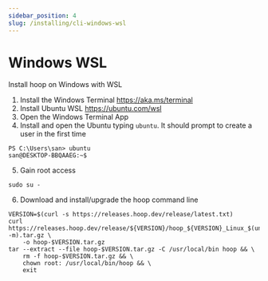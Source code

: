 ```yaml
---
sidebar_position: 4
slug: /installing/cli-windows-wsl
---
```


# Windows WSL

Install hoop on Windows with WSL

1. Install the Windows Terminal https://aka.ms/terminal
2. Install Ubuntu WSL https://ubuntu.com/wsl
3. Open the Windows Terminal App
4. Install and open the Ubuntu typing `ubuntu`. It should prompt to create a user in the first time

```shell
PS C:\Users\san> ubuntu
san@DESKTOP-BBQAAEG:~$ 
```

5. Gain root access

```shell
sudo su -
```

6. Download and install/upgrade the hoop command line

```shell
VERSION=$(curl -s https://releases.hoop.dev/release/latest.txt)
curl https://releases.hoop.dev/release/${VERSION}/hoop_${VERSION}_Linux_$(uname -m).tar.gz \
    -o hoop-$VERSION.tar.gz
tar --extract --file hoop-$VERSION.tar.gz -C /usr/local/bin hoop && \
    rm -f hoop-$VERSION.tar.gz && \
    chown root: /usr/local/bin/hoop && \
    exit
```
